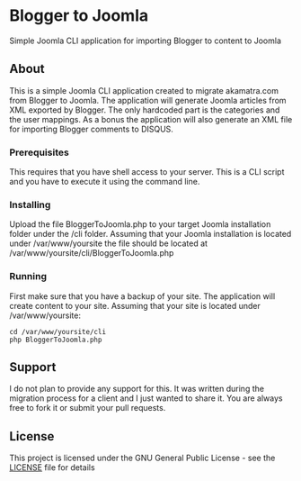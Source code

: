 # Blogger to Joomla
Simple Joomla CLI application for importing Blogger to content to Joomla

## About

This is a simple Joomla CLI application created to migrate akamatra.com from Blogger to Joomla. The application will generate Joomla articles from XML exported by Blogger. The only hardcoded part is the categories and the user mappings. As a bonus the application will also generate an XML file for importing Blogger comments to DISQUS.

### Prerequisites

This requires that you have shell access to your server. This is a CLI script and you have to execute it using the command line.

### Installing

Upload the file BloggerToJoomla.php to your target Joomla installation folder under the /cli folder. Assuming that your Joomla installation is located under /var/www/yoursite the file should be located at /var/www/yoursite/cli/BloggerToJoomla.php

### Running

First make sure that you have a backup of your site. The application will create content to your site. Assuming that your site is located under /var/www/yoursite:
```
cd /var/www/yoursite/cli
php BloggerToJoomla.php
```

## Support

I do not plan to provide any support for this. It was written during the migration process for a client and I just wanted to share it. You are always free to fork it or submit your pull requests.

## License

This project is licensed under the GNU General Public License - see the [LICENSE](LICENSE) file for details



